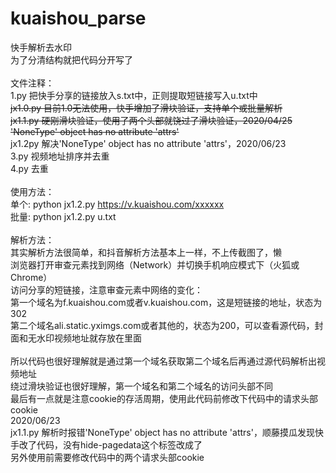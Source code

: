 # kuaishou_parse
快手解析去水印</br>
为了分清结构就把代码分开写了</br></br>
文件注释：</br>
1.py 把快手分享的链接放入s.txt中，正则提取短链接写入u.txt中</br>
~~jx1.0.py 目前1.0无法使用，快手增加了滑块验证，支持单个或批量解析~~
</br>
~~jx1.1.py 硬刚滑块验证，使用了两个头部就饶过了滑块验证，2020/04/25 'NoneType' object has no attribute 'attrs'~~
</br>
jx1.2py 解决'NoneType' object has no attribute 'attrs'，2020/06/23
</br>
3.py 视频地址排序并去重</br>
4.py 去重</br>
</br>
使用方法：</br>
单个: python jx1.2.py https://v.kuaishou.com/xxxxxx</br>
批量: python jx1.2.py u.txt</br>
</br>
解析方法：</br>
其实解析方法很简单，和抖音解析方法基本上一样，不上传截图了，懒</br>
浏览器打开审查元素找到网络（Network）并切换手机响应模式下（火狐或Chrome）</br>
访问分享的短链接，注意审查元素中网络的变化：</br>
第一个域名为f.kuaishou.com或者v.kuaishou.com，这是短链接的地址，状态为302</br>
第二个域名ali.static.yximgs.com或者其他的，状态为200，可以查看源代码，封面和无水印视频地址就存放在里面</br></br>
所以代码也很好理解就是通过第一个域名获取第二个域名后再通过源代码解析出视频地址</br>
绕过滑块验证也很好理解，第一个域名和第二个域名的访问头部不同</br>
最后有一点就是注意cookie的存活周期，使用此代码前修改下代码中的请求头部cookie</br>
2020/06/23</br>
jx1.1.py 解析时报错'NoneType' object has no attribute 'attrs'，顺藤摸瓜发现快手改了代码，没有hide-pagedata这个标签改成了<script type="text/javascript">window.pageData</script></br>
另外使用前需要修改代码中的两个请求头部cookie
